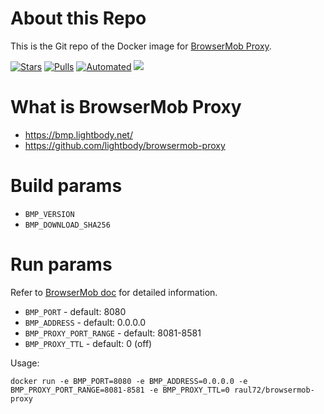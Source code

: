 # About this Repo

This is the Git repo of the Docker image for [BrowserMob Proxy](https://hub.docker.com/r/raul72/browsermob-proxy/).

[![Stars](https://img.shields.io/docker/stars/raul72/browsermob-proxy.svg)](https://hub.docker.com/r/raul72/browsermob-proxy/)
[![Pulls](https://img.shields.io/docker/pulls/raul72/browsermob-proxy.svg)](https://hub.docker.com/r/raul72/browsermob-proxy/)
[![Automated](https://img.shields.io/docker/automated/raul72/browsermob-proxy.svg)](https://hub.docker.com/r/raul72/browsermob-proxy/)
[![](https://images.microbadger.com/badges/image/raul72/browsermob-proxy.svg)](https://microbadger.com/images/raul72/browsermob-proxy "Get your own image badge on microbadger.com")

# What is BrowserMob Proxy

  - https://bmp.lightbody.net/
  - https://github.com/lightbody/browsermob-proxy

# Build params

  - `BMP_VERSION`
  - `BMP_DOWNLOAD_SHA256`

# Run params

Refer to [BrowserMob doc](https://github.com/lightbody/browsermob-proxy/blob/master/README.md#command-line-arguments) for detailed information. 

  - `BMP_PORT` - default: 8080
  - `BMP_ADDRESS` - default: 0.0.0.0
  - `BMP_PROXY_PORT_RANGE` - default: 8081-8581
  - `BMP_PROXY_TTL` - default: 0 (off)

Usage: 
```
docker run -e BMP_PORT=8080 -e BMP_ADDRESS=0.0.0.0 -e BMP_PROXY_PORT_RANGE=8081-8581 -e BMP_PROXY_TTL=0 raul72/browsermob-proxy
```
